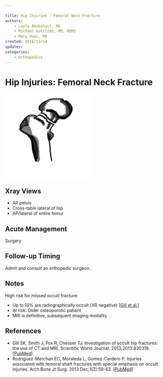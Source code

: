 ```yaml
---

title: Hip Injuries - Femoral Neck Fracture
authors:
    - Layla Abubshait, MD
    - Michael Gottlieb, MD, RDMS
    - Mary Haas, MD
created: 2016/11/14
updates:
categories:
    - Orthopedics
---
```


# Hip Injuries: Femoral Neck Fracture

![Femoral neck fracture drawing](media/hip-injuries-femoral-neck-fracture_image-1.png)

## Xray Views

- AP pelvis
- Cross-table lateral of hip
- AP/lateral of entire femur

## Acute Management

Surgery

## Follow-up Timing

Admit and consult an orthopedic surgeon.

## Notes

High risk for missed occult fracture:

- Up to 10% are radiographically occult (XR negative) [[Gill et al.](https://www.ncbi.nlm.nih.gov/pubmed/?term=23476147)]
- At risk: Older osteoporotic patient
- MRI is definitive, subsequent imaging modality

## References

- Gill SK, Smith J, Fox R, Chesser TJ. Investigation of occult hip fractures: the use of CT and MRI. Scientific World Journal. 2013;2013:830319. [[PubMed](https://www.ncbi.nlm.nih.gov/pubmed/?term=23476147)]
- Rodriguez-Merchan EC, Moraleda L, Gomez-Cardero P. Injuries associated with femoral shaft fractures with special emphasis on occult injuries. Arch Bone Jt Surg. 2013 Dec;1(2):59-63. [[PubMed](https://www.ncbi.nlm.nih.gov/pubmed/?term=25207289)]
